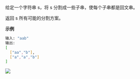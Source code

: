 给定一个字符串 s，将 s 分割成一些子串，使每个子串都是回文串。

返回 s 所有可能的分割方案。

**示例**

```bash
输入: "aab"
输出:
[
  ["aa","b"],
  ["a","a","b"]
]
```

![](https://pic.leetcode-cn.com/298a80282ac3505fec3710abdc1e656c591cf7acaa3ba976151480729244b649-image.png)
